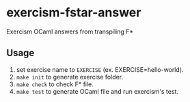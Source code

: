 # exercism-fstar-answer
Exercism OCaml answers from transpiling F*

## Usage
1. set exercise name to `EXERCISE` (ex. EXERCISE=hello-world).
1. `make init` to generate exercise folder.
1. `make check` to check F* file.
1. `make test` to generate OCaml file and run exercism's test.
